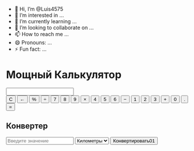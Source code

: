 - 👋 Hi, I’m @Luis4575
- 👀 I’m interested in ...
- 🌱 I’m currently learning ...
- 💞️ I’m looking to collaborate on ...
- 📫 How to reach me ...
- 😄 Pronouns: ...
- ⚡ Fun fact: ...

<!---
Luis4575/Luis4575 is a ✨ special ✨ repository because its `README.md` (this file) appears on your GitHub profile.
You can click the Preview link to take a look at your changes.
--->
<!DOCTYPE html>
<html lang="ru">
<head>
  <meta charset="UTF-8">
  <meta name="viewport" content="width=device-width, initial-scale=1.0">
  <title>Мощный калькулятор</title>
  <link rel="stylesheet" href="styles.css">
</head>
<body>
  <div class="calculator">
    <h1>Мощный Калькулятор</h1>
    <div class="output">
      <input type="text" id="result" readonly>
    </div>
    <div class="buttons">
      <button onclick="clearDisplay()">C</button>
      <button onclick="backspace()">←</button>
      <button onclick="append('%')">%</button>
      <button onclick="append('/')">÷</button>
      <button onclick="append('7')">7</button>
      <button onclick="append('8')">8</button>
      <button onclick="append('9')">9</button>
      <button onclick="append('*')">×</button>
      <button onclick="append('4')">4</button>
      <button onclick="append('5')">5</button>
      <button onclick="append('6')">6</button>
      <button onclick="append('-')">−</button>
      <button onclick="append('1')">1</button>
      <button onclick="append('2')">2</button>
      <button onclick="append('3')">3</button>
      <button onclick="append('+')">+</button>
      <button onclick="append('0')">0</button>
      <button onclick="append('.')">.</button>
      <button class="equal" onclick="calculate()">=</button>
    </div>
    <div class="converter">
      <h2>Конвертер</h2>
      <div class="conversion">
        <input type="number" id="convertValue" placeholder="Введите значение">
        <select id="convertFrom">
          <option value="km">Километры</option>
          <option value="miles">Мили</option>
        </select>
        <button onclick="convert()">Конвертировать01</button>
      </div>
      <p id="conversionResult"></p>
    </div>
  </div>
  <script src="script.js"></script>
</body>
</html>